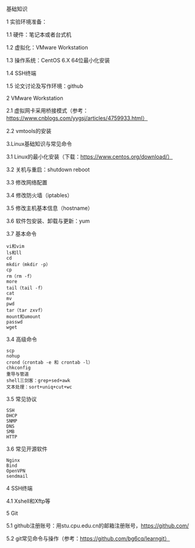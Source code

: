基础知识

1 实验环境准备：

1.1 硬件：笔记本或者台式机

1.2 虚拟化：VMware Workstation

1.3 操作系统：CentOS 6.X 64位最小化安装 

1.4 SSH终端

1.5 论文讨论及写作环境：github


2 VMware Workstation

2.1 虚拟网卡采用桥接模式（参考：https://www.cnblogs.com/yygsj/articles/4759933.html）

2.2 vmtools的安装

3.Linux基础知识与常见命令

3.1 Linux的最小化安装（下载：https://www.centos.org/download/）

3.2 关机与重启：shutdown reboot

3.3 修改网络配置

3.4 修改防火墙（iptables）

3.5 修改主机基本信息（hostname）

3.6 软件包安装、卸载与更新：yum

3.7 基本命令

    vi和vim
    ls和ll
    cd
    mkdir（mkdir -p）
    cp
    rm（rm -f）
    more
    tail（tail -f）
    cat
    mv
    pwd
    tar（tar zxvf） 
    mount和umount
    passwd
    wget
	
3.4 高级命令

    scp
    nohup
    crond（crontab -e 和 crontab -l）
    chkconfig
    重导与管道
    shell三剑客：grep+sed+awk
    文本处理：sort+uniq+cut+wc

3.5 常见协议

    SSH
    DHCP
    SNMP
    DNS
    SMB
    HTTP
3.6 常见开源软件
	
    Nginx
    Bind
    OpenVPN
    sendmail

4 SSH终端

4.1 Xshell和Xftp等


5 Git

5.1 github注册账号：用stu.cpu.edu.cn的邮箱注册账号，https://github.com/

5.2 git常见命令与操作（参考：https://github.com/bg6cq/learngit）





